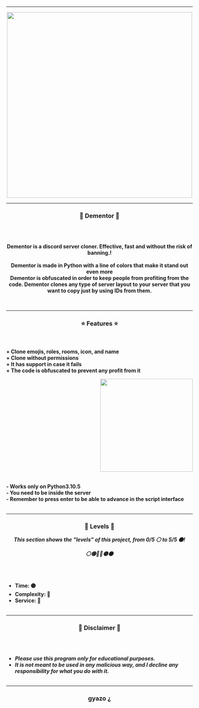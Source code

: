 -----

<p align="center">
<img src="https://media.giphy.com/media/lwi3QnwjuDEyVNuC7E/giphy.gif", width="500", height="500">
</p>

-----

### <p align="center">👻 Dementor 👻</p>

<br><br>
<p align="center">
<strong>
Dementor is a discord server cloner. Effective, fast and without the risk of banning.!
<br><br>
Dementor is made in Python with a line of colors that make it stand out even more
<br>
Dementor is obfuscated in order to keep people from profiting from the code. Dementor clones any type of server layout to your server that you want to copy just by using IDs from them.
</strong>
</p>
<br>

-----

### <p align="center">⭐ Features ⭐</p>

<br><br>
<strong>+ Clone emojis, roles, rooms, icon, and name</strong>
<br>
<strong>+ Clone without permissions</strong>
<br>
<strong>+ It has support in case it fails</strong>
<br>
<strong>+ The code is obfuscated to prevent any profit from it</strong>
<br>

<p align="right">
<img src="https://media.giphy.com/media/pgCyMCr3UmkvUUxkjP/source.gif" width="250", height="250">
</p>

<br>
<strong>- Works only on Python3.10.5</strong>
<br>
<strong>- You need to be inside the server</strong>
<br>
<strong>- Remember to press enter to be able to advance in the script interface</strong>
<br><br>

-----

### <p align="center">🎯 Levels 🎯</p>

<p align="center"><strong><i>This section shows the "levels" of this project, from 0/5 ⚪ to 5/5 ⚫!</i></strong</p>
<p align="center"><strong><i>⚪🟢🔵🔴🟣⚫</i></strong</p>

<br><br>
* Time: 🟣
* Complexity: 🔴
* Service: 🔴
<br><br>

-----

### <p align="center">📌 Disclaimer 📌</p>

<br><br>
* ***Please use this program only for educational purposes.***
* ***It is not meant to be used in any malicious way, and I decline any responsibility for what you do with it.***
<br><br>

-----

### <p align="center">gyazo ¿</p>
